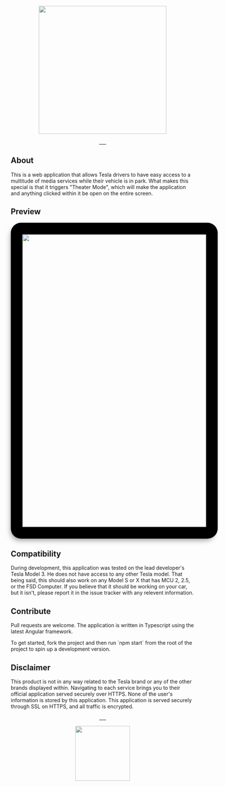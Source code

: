 <p align="center">
    <img src="https://i.imgur.com/QIF1lqQ.png" width="350">
</p>
<p align="center">___</p>

## About
<p>This is a web application that allows Tesla drivers to have easy access to a multitude of media services while their vehicle is in park. What makes this special is that it triggers "Theater Mode", which will make the application and anything clicked within it be open on the entire screen.</p>

## Preview
<p align="center">
    <img src="https://i.imgur.com/LIrSWSv.png" width="800" style="border-radius: 28px; border: solid black 32px; box-shadow: -5px 9px 15px -5px rgba(0,0,0,0.4);">
</p>

## Compatibility
<p>During development, this application was tested on the lead developer's Tesla Model 3. He does not have access to any other Tesla model. That being said, this should also work on any Model S or X that has MCU 2, 2.5, or the FSD Computer. If you believe that it should be working on your car, but it isn't, please report it in the issue tracker with any relevent information.</p>

## Contribute
<p>Pull requests are welcome. The application is written in Typescript using the latest Angular framework.</p>
<p>To get started, fork the project and then run `npm start` from the root of the project to spin up a development version.</p>

## Disclaimer
<p>This product is not in any way related to the Tesla brand or any of the other brands displayed within. Navigating to each service brings you to their official application served securely over HTTPS. None of the user's information is stored by this application. This application is served securely through SSL on HTTPS, and all traffic is encrypted.</p>

<p align="center">___</p>
<p align="center">
    <img src="https://avatars3.githubusercontent.com/u/39174758?s=400&u=9a2d33f5f3fbdde99fe5de2f5f127063282127cb&v=4" height="150">
</p>
